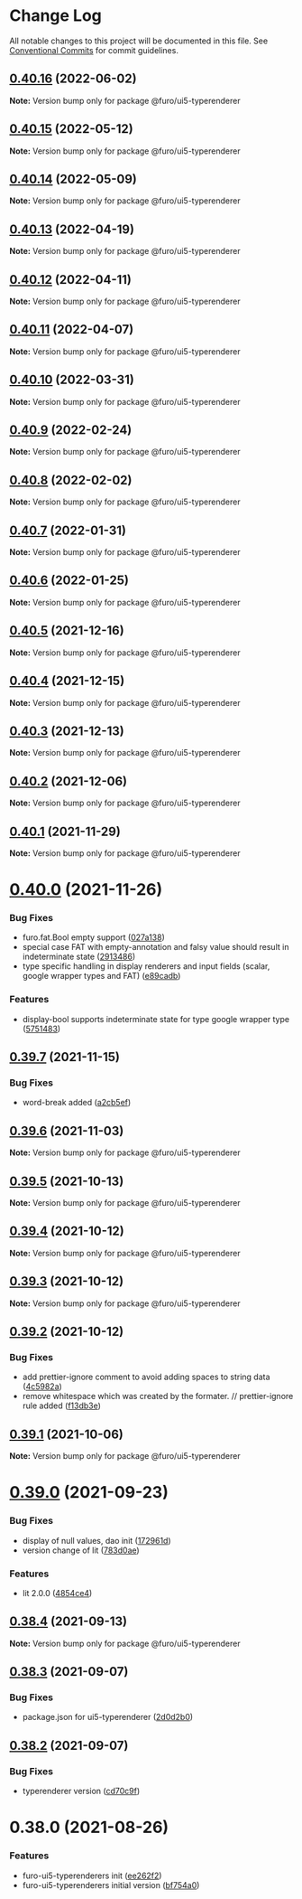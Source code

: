 # Change Log

All notable changes to this project will be documented in this file.
See [Conventional Commits](https://conventionalcommits.org) for commit guidelines.

## [0.40.16](https://github.com/eclipse/eclipsefuro-web/compare/@furo/ui5-typerenderer@0.40.15...@furo/ui5-typerenderer@0.40.16) (2022-06-02)

**Note:** Version bump only for package @furo/ui5-typerenderer





## [0.40.15](https://github.com/eclipse/eclipsefuro-web/compare/@furo/ui5-typerenderer@0.40.14...@furo/ui5-typerenderer@0.40.15) (2022-05-12)

**Note:** Version bump only for package @furo/ui5-typerenderer





## [0.40.14](https://github.com/eclipse/eclipsefuro-web/compare/@furo/ui5-typerenderer@0.40.13...@furo/ui5-typerenderer@0.40.14) (2022-05-09)

**Note:** Version bump only for package @furo/ui5-typerenderer





## [0.40.13](https://github.com/eclipse/eclipsefuro-web/compare/@furo/ui5-typerenderer@0.40.12...@furo/ui5-typerenderer@0.40.13) (2022-04-19)

**Note:** Version bump only for package @furo/ui5-typerenderer





## [0.40.12](https://github.com/eclipse/eclipsefuro-web/compare/@furo/ui5-typerenderer@0.40.11...@furo/ui5-typerenderer@0.40.12) (2022-04-11)

**Note:** Version bump only for package @furo/ui5-typerenderer





## [0.40.11](https://github.com/eclipse/eclipsefuro-web/compare/@furo/ui5-typerenderer@0.40.10...@furo/ui5-typerenderer@0.40.11) (2022-04-07)

**Note:** Version bump only for package @furo/ui5-typerenderer





## [0.40.10](https://github.com/eclipse/eclipsefuro-web/compare/@furo/ui5-typerenderer@0.40.9...@furo/ui5-typerenderer@0.40.10) (2022-03-31)

**Note:** Version bump only for package @furo/ui5-typerenderer





## [0.40.9](https://github.com/eclipse/eclipsefuro-web/compare/@furo/ui5-typerenderer@0.40.8...@furo/ui5-typerenderer@0.40.9) (2022-02-24)

**Note:** Version bump only for package @furo/ui5-typerenderer





## [0.40.8](https://github.com/eclipse/eclipsefuro-web/compare/@furo/ui5-typerenderer@0.40.7...@furo/ui5-typerenderer@0.40.8) (2022-02-02)

**Note:** Version bump only for package @furo/ui5-typerenderer





## [0.40.7](https://github.com/eclipse/eclipsefuro-web/compare/@furo/ui5-typerenderer@0.40.6...@furo/ui5-typerenderer@0.40.7) (2022-01-31)

**Note:** Version bump only for package @furo/ui5-typerenderer





## [0.40.6](https://github.com/eclipse/eclipsefuro-web/compare/@furo/ui5-typerenderer@0.40.5...@furo/ui5-typerenderer@0.40.6) (2022-01-25)

**Note:** Version bump only for package @furo/ui5-typerenderer





## [0.40.5](https://github.com/eclipse/eclipsefuro-web/compare/@furo/ui5-typerenderer@0.40.4...@furo/ui5-typerenderer@0.40.5) (2021-12-16)

**Note:** Version bump only for package @furo/ui5-typerenderer





## [0.40.4](https://github.com/eclipse/eclipsefuro-web/compare/@furo/ui5-typerenderer@0.40.3...@furo/ui5-typerenderer@0.40.4) (2021-12-15)

**Note:** Version bump only for package @furo/ui5-typerenderer





## [0.40.3](https://github.com/eclipse/eclipsefuro-web/compare/@furo/ui5-typerenderer@0.40.2...@furo/ui5-typerenderer@0.40.3) (2021-12-13)

**Note:** Version bump only for package @furo/ui5-typerenderer





## [0.40.2](https://github.com/eclipse/eclipsefuro-web/compare/@furo/ui5-typerenderer@0.40.1...@furo/ui5-typerenderer@0.40.2) (2021-12-06)

**Note:** Version bump only for package @furo/ui5-typerenderer





## [0.40.1](https://github.com/eclipse/eclipsefuro-web/compare/@furo/ui5-typerenderer@0.40.0...@furo/ui5-typerenderer@0.40.1) (2021-11-29)

**Note:** Version bump only for package @furo/ui5-typerenderer





# [0.40.0](https://github.com/eclipse/eclipsefuro-web/compare/@furo/ui5-typerenderer@0.39.7...@furo/ui5-typerenderer@0.40.0) (2021-11-26)


### Bug Fixes

* furo.fat.Bool empty support ([027a138](https://github.com/eclipse/eclipsefuro-web/commit/027a13836fc3a88c9dc6d576586f57d2fa8cc298))
* special case FAT with empty-annotation and falsy value should result in indeterminate state ([2913486](https://github.com/eclipse/eclipsefuro-web/commit/29134867c82303ad067f1e0bdb54792f3dea04fe))
* type specific handling in display renderers and input fields (scalar, google wrapper types and FAT) ([e89cadb](https://github.com/eclipse/eclipsefuro-web/commit/e89cadbbb014a9b7d8e0b54390d1e8a27a63a13a))


### Features

* display-bool supports indeterminate state for type google wrapper type ([5751483](https://github.com/eclipse/eclipsefuro-web/commit/5751483b39daf1dbc9aa8f81aa55456bc74522f7))





## [0.39.7](https://github.com/eclipse/eclipsefuro-web/compare/@furo/ui5-typerenderer@0.39.6...@furo/ui5-typerenderer@0.39.7) (2021-11-15)


### Bug Fixes

* word-break added ([a2cb5ef](https://github.com/eclipse/eclipsefuro-web/commit/a2cb5ef13487e5cd72b8a6df0cb158636a157391))





## [0.39.6](https://github.com/eclipse/eclipsefuro-web/compare/@furo/ui5-typerenderer@0.39.5...@furo/ui5-typerenderer@0.39.6) (2021-11-03)

**Note:** Version bump only for package @furo/ui5-typerenderer





## [0.39.5](https://github.com/eclipse/eclipsefuro-web/compare/@furo/ui5-typerenderer@0.39.4...@furo/ui5-typerenderer@0.39.5) (2021-10-13)

**Note:** Version bump only for package @furo/ui5-typerenderer





## [0.39.4](https://github.com/eclipse/eclipsefuro-web/compare/@furo/ui5-typerenderer@0.39.3...@furo/ui5-typerenderer@0.39.4) (2021-10-12)

**Note:** Version bump only for package @furo/ui5-typerenderer





## [0.39.3](https://github.com/eclipse/eclipsefuro-web/compare/@furo/ui5-typerenderer@0.39.2...@furo/ui5-typerenderer@0.39.3) (2021-10-12)

**Note:** Version bump only for package @furo/ui5-typerenderer





## [0.39.2](https://github.com/eclipse/eclipsefuro-web/compare/@furo/ui5-typerenderer@0.39.1...@furo/ui5-typerenderer@0.39.2) (2021-10-12)


### Bug Fixes

* add prettier-ignore comment to avoid adding spaces to string data ([4c5982a](https://github.com/eclipse/eclipsefuro-web/commit/4c5982aed5cdb6c94ff14b5ebd43aceee41fd981))
* remove whitespace which was created by the formater. // prettier-ignore rule added ([f13db3e](https://github.com/eclipse/eclipsefuro-web/commit/f13db3e16268d033c0e68fbd2bfc568c51b85283))





## [0.39.1](https://github.com/eclipse/eclipsefuro-web/compare/@furo/ui5-typerenderer@0.39.0...@furo/ui5-typerenderer@0.39.1) (2021-10-06)

**Note:** Version bump only for package @furo/ui5-typerenderer





# [0.39.0](https://github.com/eclipse/eclipsefuro-web/compare/@furo/ui5-typerenderer@0.38.4...@furo/ui5-typerenderer@0.39.0) (2021-09-23)


### Bug Fixes

* display of null values, dao init ([172961d](https://github.com/eclipse/eclipsefuro-web/commit/172961ddce5b48483be6653eeca4c9247e9923a5))
* version change of lit ([783d0ae](https://github.com/eclipse/eclipsefuro-web/commit/783d0ae3f16fa585de3eb1f5a24b801e2707113d))


### Features

* lit 2.0.0 ([4854ce4](https://github.com/eclipse/eclipsefuro-web/commit/4854ce42d714619add246b0cded236508903ab01))





## [0.38.4](https://github.com/eclipse/eclipsefuro-web/compare/@furo/ui5-typerenderer@0.38.3...@furo/ui5-typerenderer@0.38.4) (2021-09-13)

**Note:** Version bump only for package @furo/ui5-typerenderer





## [0.38.3](https://github.com/theNorstroem/FuroBaseComponents/compare/@furo/ui5-typerenderer@0.38.2...@furo/ui5-typerenderer@0.38.3) (2021-09-07)


### Bug Fixes

* package.json for ui5-typerenderer ([2d0d2b0](https://github.com/theNorstroem/FuroBaseComponents/commit/2d0d2b04e21757c5eca22393d4695d726f896377))





## [0.38.2](https://github.com/theNorstroem/FuroBaseComponents/compare/@furo/ui5-typerenderer@0.38.0...@furo/ui5-typerenderer@0.38.2) (2021-09-07)


### Bug Fixes

* typerenderer version ([cd70c9f](https://github.com/theNorstroem/FuroBaseComponents/commit/cd70c9f676e97972e3155e3e00985593c7f77b68))





# 0.38.0 (2021-08-26)


### Features

* furo-ui5-typerenderers init ([ee262f2](https://github.com/theNorstroem/FuroBaseComponents/commit/ee262f22bc52c69a4be3bbce91936c2c205660e3))
* furo-ui5-typerenderers initial version ([bf754a0](https://github.com/theNorstroem/FuroBaseComponents/commit/bf754a04239d5071e8d7a4eac1a09249887a0cc2))

